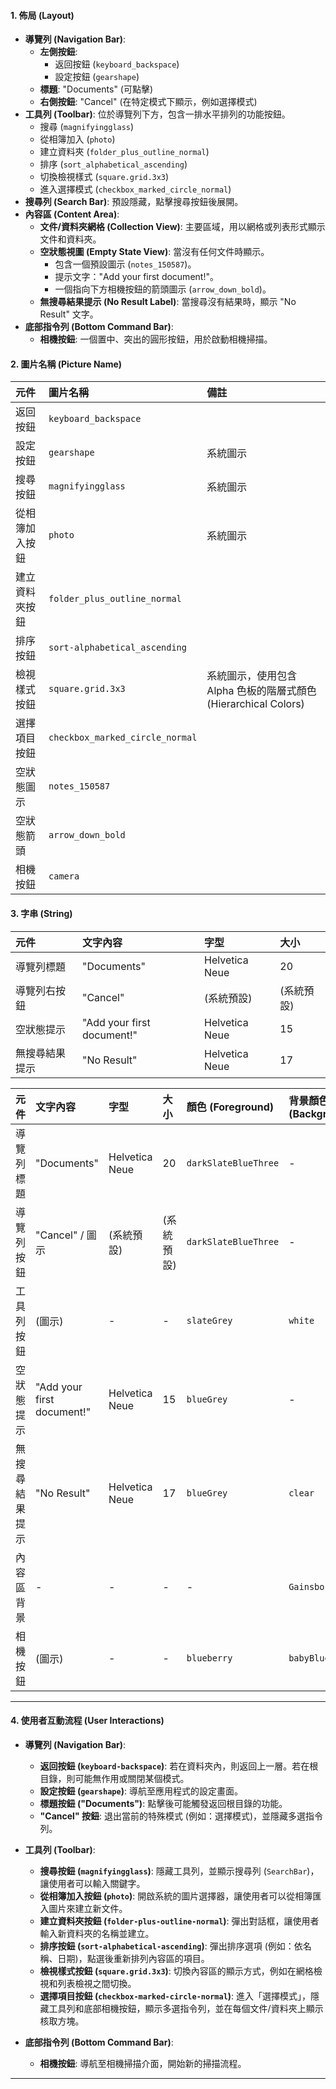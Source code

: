 #### **1. 佈局 (Layout)**

*   **導覽列 (Navigation Bar)**:
    *   **左側按鈕**:
        *   返回按鈕 (`keyboard_backspace`)
        *   設定按鈕 (`gearshape`)
    *   **標題**: "Documents" (可點擊)
    *   **右側按鈕**: "Cancel" (在特定模式下顯示，例如選擇模式)
*   **工具列 (Toolbar)**: 位於導覽列下方，包含一排水平排列的功能按鈕。
    *   搜尋 (`magnifyingglass`)
    *   從相簿加入 (`photo`)
    *   建立資料夾 (`folder_plus_outline_normal`)
    *   排序 (`sort_alphabetical_ascending`)
    *   切換檢視樣式 (`square.grid.3x3`)
    *   進入選擇模式 (`checkbox_marked_circle_normal`)
*   **搜尋列 (Search Bar)**: 預設隱藏，點擊搜尋按鈕後展開。
*   **內容區 (Content Area)**:
    *   **文件/資料夾網格 (Collection View)**: 主要區域，用以網格或列表形式顯示文件和資料夾。
    *   **空狀態視圖 (Empty State View)**: 當沒有任何文件時顯示。
        *   包含一個預設圖示 (`notes_150587`)。
        *   提示文字："Add your first document!"。
        *   一個指向下方相機按鈕的箭頭圖示 (`arrow_down_bold`)。
    *   **無搜尋結果提示 (No Result Label)**: 當搜尋沒有結果時，顯示 "No Result" 文字。
*   **底部指令列 (Bottom Command Bar)**:
    *   **相機按鈕**: 一個置中、突出的圓形按鈕，用於啟動相機掃描。

#### **2. 圖片名稱 (Picture Name)**

| 元件 | 圖片名稱 | 備註 |
| :--- | :--- | :--- |
| 返回按鈕 | `keyboard_backspace` | |
| 設定按鈕 | `gearshape` | 系統圖示 |
| 搜尋按鈕 | `magnifyingglass` | 系統圖示 |
| 從相簿加入按鈕 | `photo` | 系統圖示 |
| 建立資料夾按鈕 | `folder_plus_outline_normal` | |
| 排序按鈕 | `sort-alphabetical_ascending` | |
| 檢視樣式按鈕 | `square.grid.3x3` | 系統圖示，使用包含 Alpha 色板的階層式顏色 (Hierarchical Colors) |
| 選擇項目按鈕 | `checkbox_marked_circle_normal` | |
| 空狀態圖示 | `notes_150587` | |
| 空狀態箭頭 | `arrow_down_bold` | |
| 相機按鈕 | `camera` | |


#### **3. 字串 (String)**

| 元件 | 文字內容 | 字型 | 大小 |
| :--- | :--- | :--- | :--- |
| 導覽列標題 | "Documents" | Helvetica Neue | 20 |
| 導覽列右按鈕 | "Cancel" | (系統預設) | (系統預設) |
| 空狀態提示 | "Add your first document!" | Helvetica Neue | 15 |
| 無搜尋結果提示 | "No Result" | Helvetica Neue | 17 |

| 元件 | 文字內容 | 字型 | 大小 | 顏色 (Foreground) | 背景顏色 (Background) | Alpha |
| :--- | :--- | :--- | :--- | :--- | :--- | :--- |
| 導覽列標題 | "Documents" | Helvetica Neue | 20 | `darkSlateBlueThree` | - | 1.0 |
| 導覽列按鈕 | "Cancel" / 圖示 | (系統預設) | (系統預設) | `darkSlateBlueThree` | - | 1.0 |
| 工具列按鈕 | (圖示) | - | - | `slateGrey` | `white` | 1.0 |
| 空狀態提示 | "Add your first document!" | Helvetica Neue | 15 | `blueGrey` | - | 1.0 |
| 無搜尋結果提示 | "No Result" | Helvetica Neue | 17 | `blueGrey` | `clear` | 1.0 (文字), 0.0 (背景) |
| 內容區背景 | - | - | - | - | `Gainsboro` | 1.0 |
| 相機按鈕 | (圖示) | - | - | `blueberry` | `babyBlue` | 1.0 |

---

#### **4. 使用者互動流程 (User Interactions)**

*   **導覽列 (Navigation Bar)**:
    *   **返回按鈕 (`keyboard-backspace`)**: 若在資料夾內，則返回上一層。若在根目錄，則可能無作用或關閉某個模式。
    *   **設定按鈕 (`gearshape`)**: 導航至應用程式的設定畫面。
    *   **標題按鈕 ("Documents")**: 點擊後可能觸發返回根目錄的功能。
    *   **"Cancel" 按鈕**: 退出當前的特殊模式 (例如：選擇模式)，並隱藏多選指令列。

*   **工具列 (Toolbar)**:
    *   **搜尋按鈕 (`magnifyingglass`)**: 隱藏工具列，並顯示搜尋列 (`SearchBar`)，讓使用者可以輸入關鍵字。
    *   **從相簿加入按鈕 (`photo`)**: 開啟系統的圖片選擇器，讓使用者可以從相簿匯入圖片來建立新文件。
    *   **建立資料夾按鈕 (`folder-plus-outline-normal`)**: 彈出對話框，讓使用者輸入新資料夾的名稱並建立。
    *   **排序按鈕 (`sort-alphabetical-ascending`)**: 彈出排序選項 (例如：依名稱、日期)，點選後重新排列內容區的項目。
    *   **檢視樣式按鈕 (`square.grid.3x3`)**: 切換內容區的顯示方式，例如在網格檢視和列表檢視之間切換。
    *   **選擇項目按鈕 (`checkbox-marked-circle-normal`)**: 進入「選擇模式」，隱藏工具列和底部相機按鈕，顯示多選指令列，並在每個文件/資料夾上顯示核取方塊。

*   **底部指令列 (Bottom Command Bar)**:
    *   **相機按鈕**: 導航至相機掃描介面，開始新的掃描流程。

---
